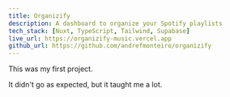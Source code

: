 ```yaml
---
title: Organizify
description: A dashboard to organize your Spotify playlists
tech_stack: [Nuxt, TypeScript, Tailwind, Supabase]
live_url: https://organizify-music.vercel.app
github_url: https://github.com/andrefmonteiro/organizify
---
```


This was my first project.

It didn't go as expected, but it taught me a lot.